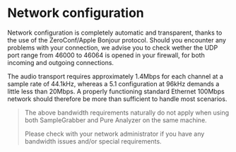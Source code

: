 # Network configuration
Network configuration is completely automatic and transparent, thanks to the use of the
ZeroConf/Apple Bonjour protocol. Should you encounter any problems with your connection, we advise
you to check wether the UDP port range from 46000 to 46064 is opened in your firewall, for both
incoming and outgoing connections.

The audio transport requires approximately 1.4Mbps for each channel at a sample rate of 44.1kHz,
whereas a 5.1 configuration at 96kHz demands a little less than 20Mbps. A properly functioning
standard Ethernet 100Mbps network should therefore be more than sufficient to handle most scenarios.

>The above bandwidth requirements naturally do not apply when using both
>SampleGrabber and Pure Analyzer on the same machine.
>
>Please check with your network administrator if you have any bandwidth issues and/or special
requirements.
